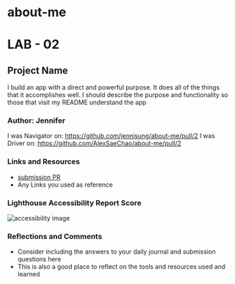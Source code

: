 # about-me


# LAB - 02

## Project Name

I build an app with a direct and powerful purpose. It does all of the things that it accomplishes well. I should describe the purpose and functionality so those that visit my README understand the app

### Author: Jennifer
I was Navigator on:  https://github.com/jennisung/about-me/pull/2
I was Driver on: https://github.com/AlexSaeChao/about-me/pull/2

### Links and Resources

* [submission PR](http://xyz.com)
* Any Links you used as reference

### Lighthouse Accessibility Report Score

![accessibility image](img/access-image.png)


### Reflections and Comments

* Consider including the answers to your daily journal and submission questions here
* This is also a good place to reflect on the tools and resources used and learned
